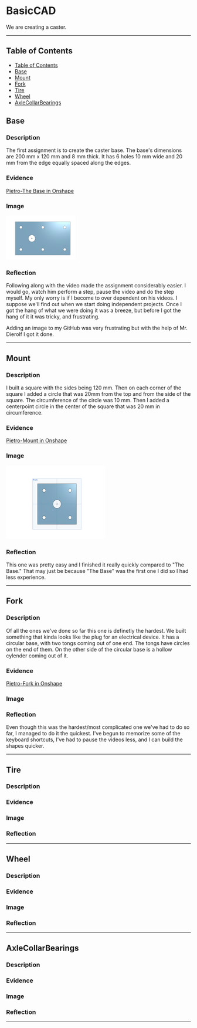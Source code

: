 # BasicCAD

We are creating a caster.

---
## Table of Contents
* [Table of Contents](#Table-of-Contents)
* [Base](#Base)
* [Mount](#Mount)
* [Fork](#Fork)
* [Tire](#Tire)
* [Wheel](#Wheel)
* [AxleCollarBearings](#AxleCollarBearings)

## Base

### Description

The first assignment is to create the caster base.  The base's dimensions are 200 mm x 120 mm and 8 mm thick.  It has 6 holes 10 mm wide and 20 mm from the edge equally spaced along the edges.

### Evidence
[Pietro-The Base in Onshape](https://cvilleschools.onshape.com/documents/21da3990e30baedae950a0df/w/8a17235b57a33920783b2315/e/4b033c503785059520d84eaa)

### Image

<img src="Images/Base.png" alt="TheBase" width="190" height="120">

### Reflection

Following along with the video made the assignment considerably easier. I would go, watch him perform a step, pause the video and do the step myself. My only worry is if I become to over dependent on his videos. I suppose we'll find out when we start doing independent projects. Once I got the hang of what we were doing it was a breeze, but before I got the hang of it it was tricky, and frustrating. 

Adding an image to my GitHub was very frustrating but with the help of Mr. Dierolf I got it done.

---


## Mount

### Description

I built a square with the sides being 120 mm. Then on each corner of the square I added a circle that was 20mm from the top and from the side of the square. The circumference of the circle was 10 mm. Then I added a centerpoint circle in the center of the square that was 20 mm in circumference.

### Evidence

[Pietro-Mount in Onshape](https://cvilleschools.onshape.com/documents/52f301d5da23997cc7f7fd9e/w/96173e67819940debf5b1400/e/22db9db6343c9e763d55bf4f)

### Image

<img src="images/Screenshot 2020-10-07 131731.png" alt=The Mount width=270 height=200>

### Reflection

This one was pretty easy and I finished it really quickly compared to "The Base." That may just be because "The Base" was the first one I did so I had less experience.

---


## Fork

### Description

Of all the ones we've done so far this one is definetly the hardest. We built something that kinda looks like the plug for an electrical device. It has a circular base, with two tongs coming out of one end. The tongs have circles on the end of them. On the other side of the circular base is a hollow cylender coming out of it.

### Evidence

[Pietro-Fork in Onshape](https://cvilleschools.onshape.com/documents/e22543b8e56e8cae94e9c4e1/w/7eb87ae05e98dd22c4641fee/e/595a33aa47254159e5db7707)

### Image

### Reflection

Even though this was the hardest/most complicated one we've had to do so far, I managed to do it the quickest. I've begun to memorize some of the keyboard shortcuts, I've had to pause the videos less, and I can build the shapes quicker. 

---


## Tire

### Description

### Evidence

### Image

### Reflection

---


## Wheel

### Description

### Evidence

### Image

### Reflection

---


## AxleCollarBearings

### Description

### Evidence

### Image

### Reflection

---
